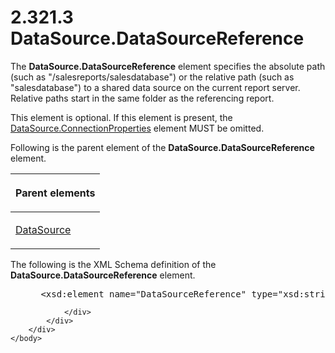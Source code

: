 <html dir="LTR" xmlns:mshelp="http://msdn.microsoft.com/mshelp" xmlns:ddue="http://ddue.schemas.microsoft.com/authoring/2003/5" xmlns:xlink="http://www.w3.org/1999/xlink" xmlns:tool="http://www.microsoft.com/tooltip">
    <head>
        <meta http-equiv="Content-Type" content="text/html; CHARSET=utf-8"></meta>
        <meta name="save" content="history"></meta>
        <title>2.321.3 DataSource.DataSourceReference</title>
        <xml>
            <mshelp:toctitle title="2.321.3 DataSource.DataSourceReference"></mshelp:toctitle>
            <mshelp:rltitle title="[MS-RDL]: DataSource.DataSourceReference"></mshelp:rltitle>
            <mshelp:keyword index="A" term="d8f6528a-e950-44ab-9d7f-1536bd5c2497"></mshelp:keyword>
            <mshelp:attr name="DCSext.ContentType" value="open specification"></mshelp:attr>
            <mshelp:attr name="AssetID" value="d8f6528a-e950-44ab-9d7f-1536bd5c2497"></mshelp:attr>
            <mshelp:attr name="TopicType" value="kbRef"></mshelp:attr>
            <mshelp:attr name="DCSext.Title" value="[MS-RDL]: DataSource.DataSourceReference" />
        </xml>
    </head>
    <body>
        <div id="header">
            <h1 class="heading">2.321.3 DataSource.DataSourceReference</h1>
        </div>
        <div id="mainSection">
            <div id="mainBody">
                <div id="allHistory" class="saveHistory"></div>
                <div id="sectionSection0" class="section" name="collapseableSection">
                    

<p>The <b>DataSource.DataSourceReference</b> element specifies
the absolute path (such as &quot;/salesreports/salesdatabase&quot;) or the
relative path (such as &quot;salesdatabase&quot;) to a shared data source on
the current report server. Relative paths start in the same folder as the
referencing report.</p>

<p>This element is optional. If this element is present, the <a href="66ba68b2-3d03-443a-bcc1-4cf0f53012a5.htm">DataSource.ConnectionProperties</a>
element MUST be omitted.</p>

<p>Following is the parent element of the <b>DataSource.DataSourceReference</b>
element.</p>

<table>
 <thead>
  <tr>
   <th>
   <p>Parent elements</p>
   </th>
  </tr>
 </thead>
 <tr>
  <td>
  <p><a href="0f098196-d1a1-4668-ac38-70331cc05041.htm">DataSource</a></p>
  </td>
 </tr>
</table>

<p>The following is the XML Schema definition of the <b>DataSource.DataSourceReference</b>
element.</p>

<dl>
<dd>
<div><pre> &lt;xsd:element name=&quot;DataSourceReference&quot; type=&quot;xsd:string&quot; minOccurs=&quot;0&quot; /&gt;
</pre></div>
</dd></dl>


                </div>
            </div>
        </div>
    </body>
</html>